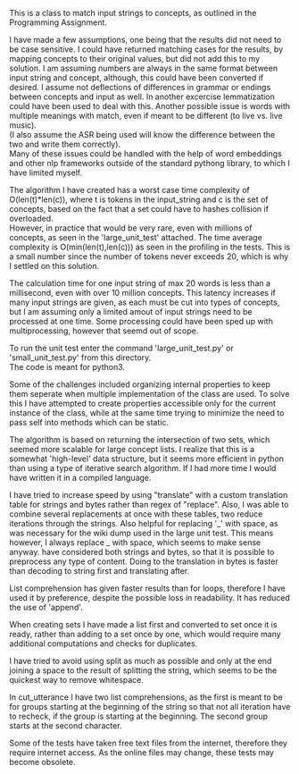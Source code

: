 This is a class to match input strings to concepts, as outlined in the Programming Assignment.

I have made a few assumptions, one being that the results did not need to be case sensitive. 
I could have returned matching cases for the results, by mapping concepts to their original values, but did not add
this to my solution.  I am assuming numbers are always in the same format between input string and concept, although,
this could have been converted if desired. I assume not deflections of differences in grammar or endings between
concepts and input as well.  In another excercise lemmatization could have been used to deal with this.  Another possible
issue is words with multiple meanings with match, even if meant to be different (to live vs. live music).  
(I also assume the ASR being used will know the difference between the two and write them correctly).  
Many of these issues could be handled with the help of word embeddings and other nlp frameworks outside of the 
standard pythong library, to which I have limited myself. 

The algorithm I have created has a worst case time complexity of O(len(t)*len(c)), where t is tokens in the input_string
and c is the set of concepts, based on the fact that a set could have to hashes collision if overloaded.  
However, in practice that would be very rare, even with millions of concepts, as seen in the 'large_unit_test' attached.
The time average complexity is O(min(len(t),len(c))) as seen in the profiling in the tests. This is a small number
since the number of tokens never exceeds 20, which is why I settled on this solution.

The calculation time for one input string of max 20 words is less than a millisecond, even with over 10 million concepts.
This latency increases if many input strings are given, as each must be cut into types of concepts, but I am assuming
only a limited amout of input strings need to be processed at one time.  Some processing could have been sped up with multiprocessing, however that seemd out of scope.

To run the unit test enter the command 'large_unit_test.py' or 'small_unit_test.py' from this directory.  
The code is meant for python3.

Some of the challenges included organizing internal properties to keep them seperate when multiple 
implementation of the class are used. To solve this I have attempted to create properties accessible only for 
the current instance of the class, while at the same time trying to minimize the need to pass self into methods
which can be static.

The algorithm is based on returning the intersection of two sets, which seemed more scalable for large concept lists.
I realize that this is a somewhat 'high-level' data structure, but it seems more efficient in python than using
a type of iterative search algorithm.  If I had more time I would have written it in a compiled language.

I have tried to increase speed by using "translate" with a custom translation table for strings and bytes rather than
regex of "replace".  Also, I was able to combine several replacements at once with these tables, two reduce
iterations through the strings. Also helpful for replacing '_' with space, as was necessary for the wiki dump used
in the large unit test. This means however, I always replace _ with space, which seems to make sense anyway.
have considered both strings and bytes, so that it is possible to preprocess any type of content.
Doing to the translation in bytes is faster than decoding to string first and translating after.

List comprehension has given faster results than for loops, therefore I have used it by preference, despite the
possible loss in readability. It has reduced the use of 'append'.

When creating sets I have made a list first and converted to set once it is ready, rather than adding to a set once by
one, which would require many additional computations and checks for duplicates.

I have tried to avoid using split as much as possible and only at the end joining a space to the result of splitting the string,
which seems to be the quickest way to remove whitespace.

In cut_utterance I have two list comprehensions, as the first is meant to be for groups starting at the beginning of the string
so that not all iteration have to recheck, if the group is starting at the beginning.  The second group starts at
the second character.

Some of the tests have taken free text files from the internet, therefore they require internet access.  As the online files 
may change, these tests may become obsolete.
